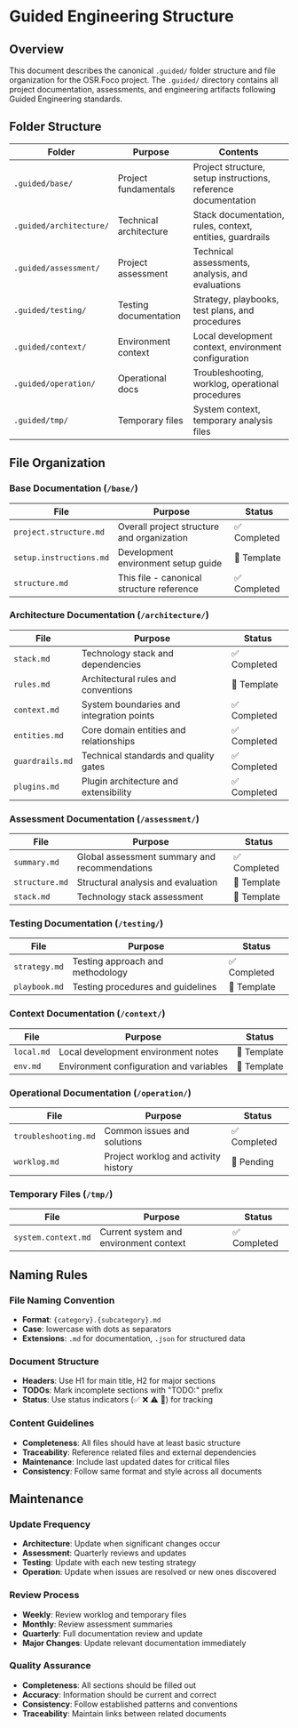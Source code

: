 # Guided Engineering Structure

## Overview

This document describes the canonical `.guided/` folder structure and file organization for the OSR.Foco project. The `.guided/` directory contains all project documentation, assessments, and engineering artifacts following Guided Engineering standards.

## Folder Structure

| Folder                  | Purpose                | Contents                                                       |
| ----------------------- | ---------------------- | -------------------------------------------------------------- |
| `.guided/base/`         | Project fundamentals   | Project structure, setup instructions, reference documentation |
| `.guided/architecture/` | Technical architecture | Stack documentation, rules, context, entities, guardrails      |
| `.guided/assessment/`   | Project assessment     | Technical assessments, analysis, and evaluations               |
| `.guided/testing/`      | Testing documentation  | Strategy, playbooks, test plans, and procedures                |
| `.guided/context/`      | Environment context    | Local development context, environment configuration           |
| `.guided/operation/`    | Operational docs       | Troubleshooting, worklog, operational procedures               |
| `.guided/tmp/`          | Temporary files        | System context, temporary analysis files                       |

## File Organization

### Base Documentation (`/base/`)

| File                    | Purpose                                    | Status       |
| ----------------------- | ------------------------------------------ | ------------ |
| `project.structure.md`  | Overall project structure and organization | ✅ Completed |
| `setup.instructions.md` | Development environment setup guide        | 📝 Template  |
| `structure.md`          | This file - canonical structure reference  | ✅ Completed |

### Architecture Documentation (`/architecture/`)

| File            | Purpose                                  | Status       |
| --------------- | ---------------------------------------- | ------------ |
| `stack.md`      | Technology stack and dependencies        | ✅ Completed |
| `rules.md`      | Architectural rules and conventions      | 📝 Template  |
| `context.md`    | System boundaries and integration points | ✅ Completed |
| `entities.md`   | Core domain entities and relationships   | ✅ Completed |
| `guardrails.md` | Technical standards and quality gates    | ✅ Completed |
| `plugins.md`    | Plugin architecture and extensibility    | ✅ Completed |

### Assessment Documentation (`/assessment/`)

| File           | Purpose                                       | Status       |
| -------------- | --------------------------------------------- | ------------ |
| `summary.md`   | Global assessment summary and recommendations | ✅ Completed |
| `structure.md` | Structural analysis and evaluation            | 📝 Template  |
| `stack.md`     | Technology stack assessment                   | 📝 Template  |

### Testing Documentation (`/testing/`)

| File          | Purpose                           | Status       |
| ------------- | --------------------------------- | ------------ |
| `strategy.md` | Testing approach and methodology  | ✅ Completed |
| `playbook.md` | Testing procedures and guidelines | 📝 Template  |

### Context Documentation (`/context/`)

| File       | Purpose                                 | Status      |
| ---------- | --------------------------------------- | ----------- |
| `local.md` | Local development environment notes     | 📝 Template |
| `env.md`   | Environment configuration and variables | 📝 Template |

### Operational Documentation (`/operation/`)

| File                 | Purpose                              | Status       |
| -------------------- | ------------------------------------ | ------------ |
| `troubleshooting.md` | Common issues and solutions          | ✅ Completed |
| `worklog.md`         | Project worklog and activity history | 📝 Pending   |

### Temporary Files (`/tmp/`)

| File                | Purpose                                | Status       |
| ------------------- | -------------------------------------- | ------------ |
| `system.context.md` | Current system and environment context | ✅ Completed |

## Naming Rules

### File Naming Convention

- **Format**: `{category}.{subcategory}.md`
- **Case**: lowercase with dots as separators
- **Extensions**: `.md` for documentation, `.json` for structured data

### Document Structure

- **Headers**: Use H1 for main title, H2 for major sections
- **TODOs**: Mark incomplete sections with "TODO:" prefix
- **Status**: Use status indicators (✅ ❌ ⚠️ 📝) for tracking

### Content Guidelines

- **Completeness**: All files should have at least basic structure
- **Traceability**: Reference related files and external dependencies
- **Maintenance**: Include last updated dates for critical files
- **Consistency**: Follow same format and style across all documents

## Maintenance

### Update Frequency

- **Architecture**: Update when significant changes occur
- **Assessment**: Quarterly reviews and updates
- **Testing**: Update with each new testing strategy
- **Operation**: Update when issues are resolved or new ones discovered

### Review Process

- **Weekly**: Review worklog and temporary files
- **Monthly**: Review assessment summaries
- **Quarterly**: Full documentation review and update
- **Major Changes**: Update relevant documentation immediately

### Quality Assurance

- **Completeness**: All sections should be filled out
- **Accuracy**: Information should be current and correct
- **Consistency**: Follow established patterns and conventions
- **Traceability**: Maintain links between related documents
